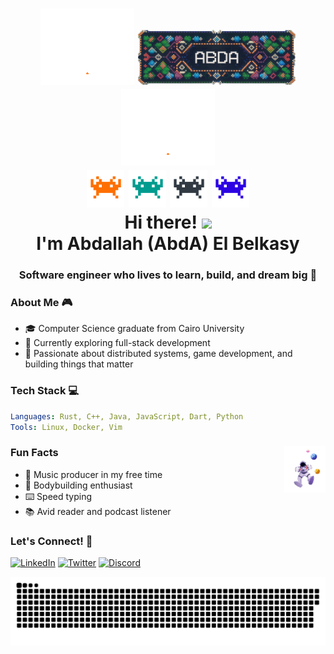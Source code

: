 <h1 align="center">
      <div> <img src="Assets/Ups.gif"/> <img src="Assets/AbdA.png" alt="GitHub Banner" width="50%" /> <img src="Assets/Ups.gif"/></div>
      <div> <img src="Assets/alien_1.gif" width="60px"/> <img src="Assets/alien_2.gif" width="60px"/> <img src="Assets/alien_3.gif" width="60px"/> <img src="Assets/alien_4.gif" width="60px"/> </div>
      Hi there! <img src="https://user-images.githubusercontent.com/42378118/110234147-e3259600-7f4e-11eb-95be-0c4047144dea.gif" width="30">
      <br>  I'm Abdallah (AbdA) El Belkasy
</h1>
<h3 align="center">Software engineer who lives to learn, build, and dream big 🚀</h3>

### About Me 🎮

- 🎓 Computer Science graduate from Cairo University
- 🎯 Currently exploring full-stack development
- 🌟 Passionate about distributed systems, game development, and building things that matter

### Tech Stack 💻

```yaml
Languages: Rust, C++, Java, JavaScript, Dart, Python
Tools: Linux, Docker, Vim
```

### Fun Facts <img src="Assets/spaceman.gif" align="right" width="13%"/>

- 🎵 Music producer in my free time
- 💪 Bodybuilding enthusiast 
- ⌨️ Speed typing
- 📚 Avid reader and podcast listener

### Let's Connect! 🤝

[![LinkedIn](https://img.shields.io/badge/LinkedIn-0077B5?style=for-the-badge&logo=linkedin&logoColor=white)](https://linkedin.com/in/abdallahelbelkasy)
[![Twitter](https://img.shields.io/badge/Twitter-1DA1F2?style=for-the-badge&logo=twitter&logoColor=white)](https://twitter.com/abdaishere)
[![Discord](https://img.shields.io/badge/Discord-5865F2?style=for-the-badge&logo=discord&logoColor=white)](https://discord.com/users/421742071523704832)

<picture>
  <source media="(prefers-color-scheme: dark)" srcset="https://raw.githubusercontent.com/abdaishere/abdaishere/output/github-snake-dark.svg" />
  <source media="(prefers-color-scheme: light)" srcset="https://raw.githubusercontent.com/abdaishere/abdaishere/output/github-snake.svg" />
  <img alt="github-snake" src="https://raw.githubusercontent.com/abdaishere/abdaishere/output/github-snake.svg" />
</picture>
